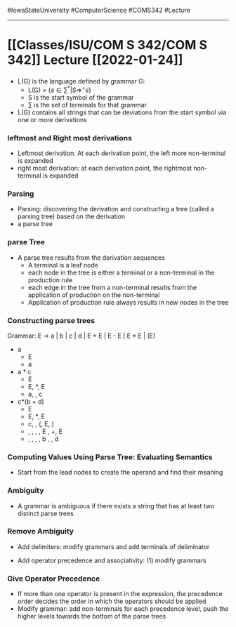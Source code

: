 #IowaStateUniversity
#ComputerScience 
#COMS342
#Lecture

---

# [[Classes/ISU/COM S 342/COM S 342]] Lecture [[2022-01-24]]


### 

- L(G) is the language defined by grammar G:
	- L(G) = $\{s \in \sum^* | S \Rightarrow^+ s\}$
	- S is the start symbol of the grammar 
	- $\sum$ is the set of terminals for that grammar 
- L(G) contains all strings that can be deviations from the start symbol via one or more derivations 

### leftmost and Right most derivations

- Leftmost derivation: At each derivation point, the left more non-terminal is expanded 
- right most derivation: at each derivation point, the rightmost non-terminal is expanded


### Parsing 

- Parsing: discovering the derivation and constructing a tree (called a parsing tree) based on the derivation
- a parse tree 

### parse Tree

- A parse tree results from the derivation sequences 
	- A terminal is a leaf node
	- each node in the tree is either a terminal or a non-terminal in the production rule 
	- each edge in the tree from a non-terminal results from the application of production on the non-terminal 
	- Application of production rule always results in new nodes in the tree

### Constructing parse trees 

Grammar: E $\rightarrow$ a | b | c | d | E + E | E - E | E * E | (E)

- a 
	- E
	- a
- a * c
	- E
	- E, *, E
	- a, , c 
- c*(b + d)
	- E
	- E, *, E
	- c, , (, E, )
	- , , , , E , +, E
	- , , , , b , , d

### Computing Values Using Parse Tree: Evaluating Semantics 

- Start from the lead nodes to create the operand and find their meaning 

### Ambiguity 

- A grammar is ambiguous if there exists a string that has at least two distinct parse trees 

### Remove Ambiguity 

- Add delimiters: modify grammars and add terminals of deliminator

- Add operator precedence and associativity: (1) modify grammars 


### Give Operator Precedence 

- If more than one operator is present in the expression, the precedence order decides the order in which the operators should be applied 
- Modify grammar: add non-terminals for each precedence level, push the higher levels towards the bottom of the parse trees


